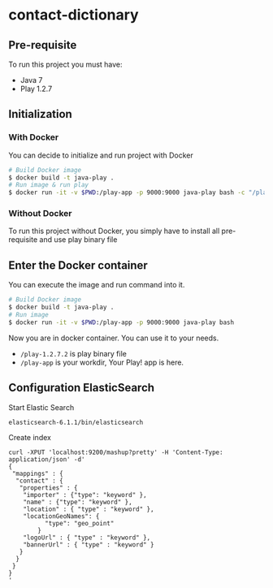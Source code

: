 # contact-dictionary

## Pre-requisite

To run this project you must have:
- Java 7
- Play 1.2.7

## Initialization
### With Docker

You can decide to initialize and run project with Docker
```bash
# Build Docker image
$ docker build -t java-play .
# Run image & run play
$ docker run -it -v $PWD:/play-app -p 9000:9000 java-play bash -c "/play-1.2.7.2/play run"
```

### Without Docker

To run this project without Docker, you simply have to install all pre-requisite and use
play binary file

## Enter the Docker container

You can execute the image and run command into it.

```bash
# Build Docker image
$ docker build -t java-play .
# Run image
$ docker run -it -v $PWD:/play-app -p 9000:9000 java-play bash
```

Now you are in docker container. You can use it to your needs.
- `/play-1.2.7.2` is play binary file
- `/play-app` is your workdir, Your Play! app is here.

## Configuration ElasticSearch

Start Elastic Search

```
elasticsearch-6.1.1/bin/elasticsearch
```

Create index

```
curl -XPUT 'localhost:9200/mashup?pretty' -H 'Content-Type: application/json' -d'
{
 "mappings" : {
  "contact" : {
   "properties" : {
    "importer" : {"type": "keyword" },
    "name" : {"type": "keyword" },
    "location" : { "type" : "keyword" },
    "locationGeoNames": {
          "type": "geo_point"
        }
    "logoUrl" : { "type" : "keyword" },
    "bannerUrl" : { "type" : "keyword" }
   }
  }
 }
}
'
```
